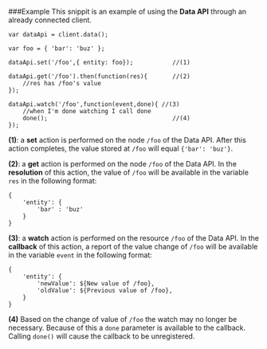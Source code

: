 ###Example
This snippit is an example of using the **Data API** through an already connected client.

```
var dataApi = client.data();

var foo = { 'bar': 'buz' };

dataApi.set('/foo',{ entity: foo});           //(1)

dataApi.get('/foo').then(function(res){       //(2)
    //res has /foo's value
});

dataApi.watch('/foo',function(event,done){ //(3)
    //when I'm done watching I call done
    done();                                   //(4)
});
```

**(1)**: a **set** action is performed on the node `/foo` of the Data API. After this action completes, the value
stored at `/foo` will equal `{'bar': 'buz'}`.

**(2)**: a **get** action is performed on the node `/foo` of the Data API. In the **resolution** of this action, the value
of `/foo`  will be available in the variable `res` in the following format:

```
{
    'entity': {
        'bar' : 'buz'
    }
}
```

**(3)**: a **watch** action is performed on the resource `/foo` of the Data API. In the **callback** of this action, a
report of the value change of `/foo` will be available in the variable `event` in the following format:

```
{
    'entity': {
        'newValue': ${New value of /foo},
        'oldValue': ${Previous value of /foo},
    }
}
```

**(4)** Based on the change of value of `/foo` the watch may no longer be necessary. Because of this a `done` parameter is
available to the callback. Calling `done()` will cause the callback to be unregistered.
